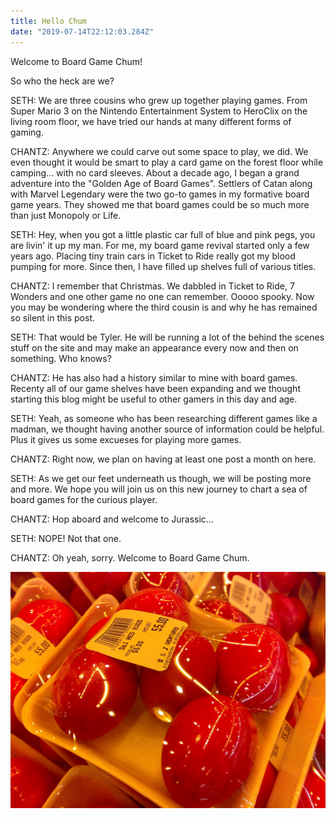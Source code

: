 ```yaml
---
title: Hello Chum
date: "2019-07-14T22:12:03.284Z"
---
```


Welcome to Board Game Chum!

So who the heck are we? 

SETH: We are three cousins who grew up together playing games. From Super Mario 3 on the Nintendo Entertainment System to HeroClix on the living room floor, we have tried our hands at many different forms of gaming.

CHANTZ: Anywhere we could carve out some space to play, we did. We even thought it would be smart to play a card game on the forest floor while camping... with no card sleeves. About a decade ago, I began a grand adventure into the "Golden Age of Board Games". Settlers of Catan along with Marvel Legendary were the two go-to games in my formative board game years. They showed me that board games could be so much more than just Monopoly or Life.

SETH: Hey, when you got a little plastic car full of blue and pink pegs, you are livin' it up my man. For me, my board game revival started only a few years ago. Placing tiny train cars in Ticket to Ride really got my blood pumping for more. Since then, I have filled up shelves full of various titles. 

CHANTZ: I remember that Christmas. We dabbled in Ticket to Ride, 7 Wonders and one other game no one can remember. Ooooo spooky. Now you may be wondering where the third cousin is and why he has remained so silent in this post. 

SETH: That would be Tyler. He will be running a lot of the behind the scenes stuff on the site and may make an appearance every now and then on something. Who knows?

CHANTZ: He has also had a history similar to mine with board games. Recenty all of our game shelves have been expanding and we thought starting this blog might be useful to other gamers in this day and age.

SETH: Yeah, as someone who has been researching different games like a madman, we thought having another source of information could be helpful. Plus it gives us some excueses for playing more games.

CHANTZ: Right now, we plan on having at least one post a month on here. 

SETH: As we get our feet underneath us though, we will be posting more and more. We hope you will join us on this new journey to chart a sea of board games for the curious player.

CHANTZ: Hop aboard and welcome to Jurassic...

SETH: NOPE! Not that one. 

CHANTZ: Oh yeah, sorry. Welcome to Board Game Chum.




![Chinese Salty Egg](./salty_egg.jpg)

